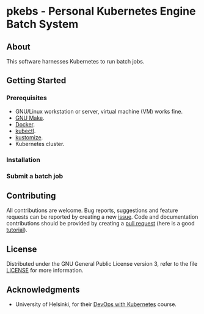 # pkebs - Personal Kubernetes Engine Batch System

## About

This software harnesses Kubernetes to run batch jobs.

## Getting Started

### Prerequisites

* GNU/Linux workstation or server, virtual machine (VM) works fine.
* [GNU Make](https://docs.docker.com/get-docker/).
* [Docker](https://docs.docker.com/get-docker/).
* [kubectl](https://kubernetes.io/docs/tasks/tools/).
* [kustomize](https://kubectl.docs.kubernetes.io/installation/kustomize/).
* Kubernetes cluster.

### Installation

### Submit a batch job

## Contributing

All contributions are welcome. Bug reports, suggestions and feature
requests can be reported by creating a new
[issue](https://github.com/ptrktn/pkebs/issues). Code and
documentation contributions should be provided by creating a [pull
request](https://github.com/ptrktn/pkebs/pulls) (here is a good
[tutorial](https://www.dataschool.io/how-to-contribute-on-github/)).

## License

Distributed under the GNU General Public License version 3, refer to
the file [LICENSE](https://github.com/ptrktn/pkebs/blob/main/LICENSE)
for more information.

## Acknowledgments

* University of Helsinki, for their [DevOps with Kubernetes](https://devopswithkubernetes.com/) course.
